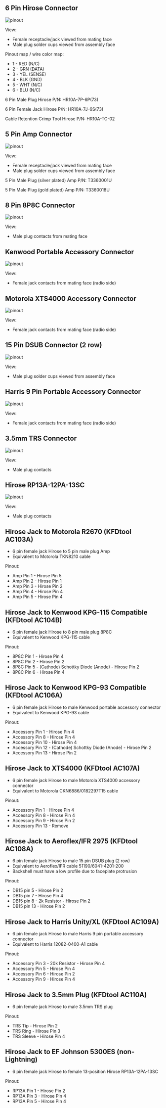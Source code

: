 6 Pin Hirose Connector
----------------------

![pinout](img/6_pin_hirose_female_receptacle_pinout.png)

View:

* Female receptacle/jack viewed from mating face
* Male plug solder cups viewed from assembly face

Pinout map / wire color map:

* 1 - RED (N/C)
* 2 - GRN (DATA)
* 3 - YEL (SENSE)
* 4 - BLK (GND)
* 5 - WHT (N/C)
* 6 - BLU (N/C)

6 Pin Male Plug Hirose P/N: HR10A-7P-6P(73)

6 Pin Female Jack Hirose P/N: HR10A-7J-6S(73)

Cable Retention Crimp Tool Hirose P/N: HR10A-TC-02

5 Pin Amp Connector
-------------------

![pinout](img/5_pin_amp.png)

View:

* Female receptacle/jack viewed from mating face
* Male plug solder cups viewed from assembly face

5 Pin Male Plug (silver plated) Amp P/N: T3360001U

5 Pin Male Plug (gold plated) Amp P/N: T3360018U

8 Pin 8P8C Connector
--------------------

![pinout](img/8_pin_8p8c.png)

View:

* Male plug contacts from mating face

Kenwood Portable Accessory Connector
------------------------------------

![pinout](img/kenwood_port_accy.png)

View:

* Female jack contacts from mating face (radio side)

Motorola XTS4000 Accessory Connector
------------------------------------

![pinout](img/motorola_xts4000_accy.png)

View:

* Female jack contacts from mating face (radio side)

15 Pin DSUB Connector (2 row)
-----------------------------

![pinout](img/15_pin_dsub_2_row.png)

View:

* Male plug solder cups viewed from assembly face

Harris 9 Pin Portable Accessory Connector
-----------------------------------------

![pinout](img/harris_9_pin_port_accy.png)

View:

* Female jack contacts from mating face (radio side)

3.5mm TRS Connector
-------------------

![pinout](img/3-5_mm_trs.png)

View:

* Male plug contacts

Hirose RP13A-12PA-13SC
----------------------

![pinout](img/rp13a.png)

View:

* Male plug contacts

Hirose Jack to Motorola R2670 (KFDtool AC103A)
------

* 6 pin female jack Hirose to 5 pin male plug Amp
* Equivalent to Motorola TKN8210 cable

Pinout:

* Amp Pin 1 - Hirose Pin 5
* Amp Pin 2 - Hirose Pin 1
* Amp Pin 3 - Hirose Pin 2
* Amp Pin 4 - Hirose Pin 4
* Amp Pin 5 - Hirose Pin 4

Hirose Jack to Kenwood KPG-115 Compatible (KFDtool AC104B)
------

* 6 pin female jack Hirose to 8 pin male plug 8P8C
* Equivalent to Kenwood KPG-115 cable

Pinout:

* 8P8C Pin 1 - Hirose Pin 4
* 8P8C Pin 2 - Hirose Pin 2
* 8P8C Pin 5 - (Cathode) Schottky Diode (Anode) - Hirose Pin 2
* 8P8C Pin 6 - Hirose Pin 4

Hirose Jack to Kenwood KPG-93 Compatible (KFDtool AC106A)
------

* 6 pin female jack Hirose to male Kenwood portable accessory connector
* Equivalent to Kenwood KPG-93 cable

Pinout:

* Accessory Pin 1 - Hirose Pin 4
* Accessory Pin 8 - Hirose Pin 4
* Accessory Pin 10 - Hirose Pin 4
* Accessory Pin 12 - (Cathode) Schottky Diode (Anode) - Hirose Pin 2
* Accessory Pin 13 - Hirose Pin 2

Hirose Jack to XTS4000 (KFDtool AC107A)
------

* 6 pin female jack Hirose to male Motorola XTS4000 accessory connector
* Equivalent to Motorola CKN6886/0182297T15 cable

Pinout:

* Accessory Pin 1 - Hirose Pin 4
* Accessory Pin 8 - Hirose Pin 4
* Accessory Pin 9 - Hirose Pin 2
* Accessory Pin 13 - Remove

Hirose Jack to Aeroflex/IFR 2975 (KFDtool AC108A)
------

* 6 pin female jack Hirose to male 15 pin DSUB plug (2 row)
* Equivalent to Aeroflex/IFR cable 51190/6041-4201-200
* Backshell must have a low profile due to faceplate protrusion

Pinout:

* DB15 pin 5 - Hirose Pin 2
* DB15 pin 7 - Hirose Pin 4
* DB15 pin 8 - 2k Resistor - Hirose Pin 2
* DB15 pin 13 - Hirose Pin 2

Hirose Jack to Harris Unity/XL (KFDtool AC109A)
------

* 6 pin female jack Hirose to male Harris 9 pin portable accessory connector
* Equivalent to Harris 12082-0400-A1 cable

Pinout:

* Accessory Pin 3 - 20k Resistor - Hirose Pin 4
* Accessory Pin 5 - Hirose Pin 4
* Accessory Pin 6 - Hirose Pin 2
* Accessory Pin 9 - Hirose Pin 4

Hirose Jack to 3.5mm Plug (KFDtool AC110A)
------

* 6 pin female jack Hirose to male 3.5mm TRS plug

Pinout:

* TRS Tip - Hirose Pin 2
* TRS Ring - Hirose Pin 3
* TRS Sleeve - Hirose Pin 4

Hirose Jack to EF Johnson 5300ES (non-Lightning)
-----

* 6 pin female jack Hirose to female 13-position Hirose RP13A-12PA-13SC

Pinout:

* RP13A Pin 1 - Hirose Pin 2
* RP13A Pin 3 - Hirose Pin 4
* RP13A Pin 5 - Hirose Pin 4